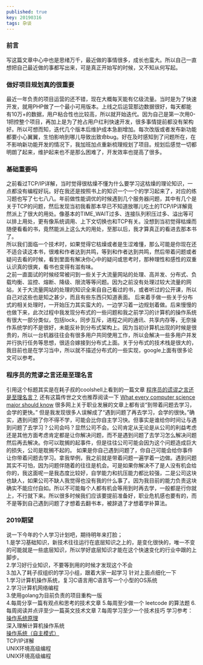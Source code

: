 ```yaml
---
published: true
key: 20190316
tags: 杂谈
---
```

### 前言

  写这篇文章中心中也是思绪万千，最近做的事情很多，成长也蛮大。所以自己一直想把自己最近做的事都写出来，可是真正开始写的时候，又不知从何写起。 

### 做好项目规划真的很重要

  最近一年负责的项目运营的还不错，现在大概每天能有亿级流量。当时是为了快速开发，就用PHP做了一个最小可用版本。上线之后运营那边数据很好，每天都能有10万+的数据，用户粘合性也比较高，所以就开始迭代。因为自己是第一次用0-1把控整个项目，再加上是为了抢占用户红利快速开发，很多事情提前都没有架构好。所以可想而知，迭代几个版本后维护成本急剧增加。每次改版或者发布新功能都要小心翼翼，生怕影响到哪儿导致出致命bug。好在及时感知到了问题所在，在不影响新功能开发的情况下，我加班加点重新梳理规划了项目。规划后感觉一切都明朗了起来，维护起来也不是那么困难了，开发效率也提高了很多。

### 基础重要吗

  之前看过TCP/IP详解，当时觉得很枯燥不懂为什么要学习这枯燥的理论知识，一点都没有编程好玩。好在我还是按照书上的知识一个一个的学习起来了，对应的练习题也写了七七八八。年前做性能调优的时候遇到几个服务器问题，其中有几个是关于TCP的问题，然后发现当初我看那本早已不知道放哪儿吃土的TCP/IP详解竟然派上了很大的用处。像基本的TIME_WAIT过多、连接队列积压过多、溢出等可以排上用处，更有像系统调用、上下文切换也和TCP有关。没想到当初觉得枯燥而随便看看的书，竟然能派上这么大的用处，至那以后，我才算真正的看进去那本书了。  
  所以我们面临一个技术时，如果觉得它枯燥或者是生涩难懂，那么可能是你现在还不适合读这本书，很难和作者达到共鸣，等到和作者达到共鸣，然后带着问题或者疑问去看的时候，看到里面有解决你心中的疑问或思考时，那种理性和感性的双重认识真的很爽，看书也变得有滋有味。  
  之前一直面试的时候经常被问到一些关于大流量网站的处理、高并发、分布式、负载均衡、监控、熔断、降级、限流等等问题。因为之前没有处理过较大流量的网站，关于大流量网站的处理的知识全来自自己看过的书，或者听过的公开课，所以自己对这些也是知之甚少，而且有些东西只知道表面。
  后来着手做一些关于分布式的相关处理时，一开始压力其实蛮大的，一边学习着一边规划着做。后来慢慢的也做下来，此次过程中我发现分布式的一些问题和我之前学习的计算机的操作系统有很大一部分类似，包括lock，同步互斥，进程之间的通讯、共享内存等，无奈操作系统学的不是很好，未能反补到分布式架构上。因为当初计算机出现的时候是很贵的，所以一台机器往往会有很多用户共同使用工作，所以会解决一些多用户并发并行执行任务等思想，很适合嫁接到分布式上面。关于分布式的技术栈是很大的，我目前也是在学习当中，所以就不描述分布式的一些实现，google上面有很多论文可以参考。

### 程序员的荒谬之言还是至理名言
  引用这个标题其实是在耗子叔的coolshell上看到的一篇文章 [程序员的谎谬之言还是至理名言？](https://coolshell.cn/articles/4235.html)  还有这篇传世之文也推荐阅读一下 [What every computer science major should know](http://matt.might.net/articles/what-cs-majors-should-know/) 很多网上关于职业发展的文章上都有谈“到带着问题去学习，会学的更快。” 但是我发现很多人误解成了“遇到问题了再去学习，会学的很快。”确实，遇到问题了你不得不学，可能会比你自主学习快。但事实是谁给你时间让与遇到问题了去学习？公司会吗？显然公司不会。公司肯定从无论是从公司的利益考虑还是其他方面考虑肯定都是让你解决问题，而不是遇到问题了去学习怎么解决问题然后再去解决。你可以耽搁的起事件，但是往往公司可能会因为这个问题造成巨大的损失，公司是耽搁不起的。
  如果是你自己遇到问题了，你自己可能会给你事件让你带着问题去学习。拿我举例，我之前就是带着问题一遍学着一边做。遇到问题其实不可怕，因为问题伴随着的往往是机会。可是如果你解决不了是人没有机会给你的，我这面呢一是我态度比较好，自学能力和抗压能力都比较强，二是公司这块也缺人，如果公司不缺人我觉得也没有我的什么事了。因为我目前的能力负责这块确实不能应付自如。所以不可能每个人都有机会等用到时再去学，一般都是行你就上，不行就下来。所以很多时候我们应该要提前准备好，职业危机感也要有的，而不是等到自己遇到问题了才想着去翻书本，被辞退了才想着学补算法。
### 2019期望
说一下今年的个人学习计划吧，期待明年来打脸；  
1.是学习基础知识，新技术往往运行在底层知识之上的，是变化很快的，唯一不变的可能就是一些底层知识，所以学好底层知识才能在这个快速变化的行业中跟的上脚步。  
2.学习好行业知识，不要等到用的时候才发现这个不会  
3.加入了耗子叔组织的学习小组，跟着大家一起学习
针对上面点细化一下  
1.学习计算机操作系统，复习C语言用C语言写一个小型的OS系统  
2.学习计算机网络编程  
3.使用golang为目前负责的项目重构一版  
4.每周分享一篇有观点和思考的技术文章
5.每周至少做一个 leetcode 的算法题
6.每周阅读并点评至少一篇英文技术文章
7.每周学习至少一个技术技巧
学习参考：  
[操作系统原理](https://www.coursera.org/learn/os-pku/lecture/7Srsj/ci-pan-kong-jian-guan-li)  
深入理解计算机操作系统  
[操作系统（自主模式）](https://www.xuetangx.com/courses/course-v1:TsinghuaX+30240243X+sp/courseware/4e59d5c6e03246efac6c1c8b3a6233c3/)  
TCP/IP详解  
UNIX环境高级编程  
UNIX环境高级编程
